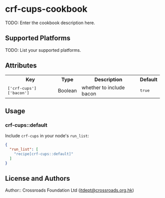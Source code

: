# crf-cups-cookbook

TODO: Enter the cookbook description here.

## Supported Platforms

TODO: List your supported platforms.

## Attributes

<table>
  <tr>
    <th>Key</th>
    <th>Type</th>
    <th>Description</th>
    <th>Default</th>
  </tr>
  <tr>
    <td><tt>['crf-cups']['bacon']</tt></td>
    <td>Boolean</td>
    <td>whether to include bacon</td>
    <td><tt>true</tt></td>
  </tr>
</table>

## Usage

### crf-cups::default

Include `crf-cups` in your node's `run_list`:

```json
{
  "run_list": [
    "recipe[crf-cups::default]"
  ]
}
```

## License and Authors

Author:: Crossroads Foundation Ltd (<itdept@crossroads.org.hk>)

